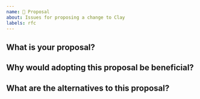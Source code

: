 ```yaml
---
name: 💍 Proposal
about: Issues for proposing a change to Clay
labels: rfc
---
```


<!--
Before making a proposal, have you used the issue search functionality?
Please provide a clear and concise description of your proposal.
-->

## What is your proposal?

## Why would adopting this proposal be beneficial?

## What are the alternatives to this proposal?
